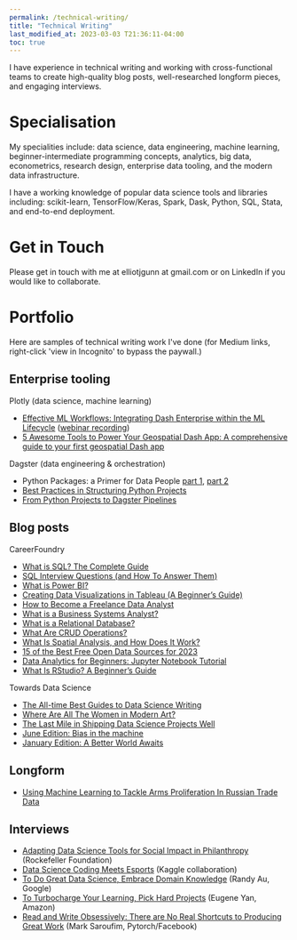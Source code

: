 ```yaml
---
permalink: /technical-writing/
title: "Technical Writing"
last_modified_at: 2023-03-03 T21:36:11-04:00
toc: true
---
```

I have experience in technical writing and working with cross-functional teams to create high-quality blog posts, well-researched longform pieces, and engaging interviews. 

# Specialisation # 
My specialities include: data science, data engineering, machine learning, beginner-intermediate programming concepts, analytics, big data, econometrics, research design, enterprise data tooling, and the modern data infrastructure. 

I have a working knowledge of popular data science tools and libraries including: scikit-learn, TensorFlow/Keras, Spark, Dask, Python, SQL, Stata, and end-to-end deployment. 

# Get in Touch #
Please get in touch with me at elliotjgunn at gmail.com or on LinkedIn if you would like to collaborate. 

# Portfolio #
Here are samples of technical writing work I've done (for Medium links, right-click 'view in Incognito' to bypass the paywall.)

## Enterprise tooling ##

Plotly (data science, machine learning)
* [Effective ML Workflows: Integrating Dash Enterprise within the ML Lifecycle](https://medium.com/plotly/effective-ml-workflows-5af03657a171) ([webinar recording](https://go.plotly.com/ml-workflows?utm_source=Webinar%3A+ML+Workflows+March+29+2022&utm_medium=plotly_resources))
* [5 Awesome Tools to Power Your Geospatial Dash App: A comprehensive guide to your first geospatial Dash app](https://medium.com/plotly/5-awesome-tools-to-power-your-geospatial-dash-app-c71ae536750d)

Dagster (data engineering & orchestration)
* Python Packages: a Primer for Data People [part 1](https://dagster.io/blog/python-packages-primer-1), [part 2](https://dagster.io/blog/python-packages-primer-2)
* [Best Practices in Structuring Python Projects](https://dagster.io/blog/python-project-best-practices) 
* [From Python Projects to Dagster Pipelines](https://dagster.io/blog/data-engineering-in-python)

## Blog posts ##

CareerFoundry
* [What is SQL? The Complete Guide](https://careerfoundry.com/en/blog/data-analytics/what-is-sql/)
* [SQL Interview Questions (and How To Answer Them)](https://careerfoundry.com/en/blog/data-analytics/sql-interview-questions/)
* [What is Power BI?](https://careerfoundry.com/en/blog/data-analytics/what-is-power-bi/#:~:text=What%20is%20CareerFoundry%3F,a%20rewarding%20career%20in%20tech.)
* [Creating Data Visualizations in Tableau (A Beginner’s Guide)](https://careerfoundry.com/en/blog/data-analytics/tableau-visualizations/)
* [How to Become a Freelance Data Analyst](https://careerfoundry.com/en/blog/data-analytics/freelance-data-analyst/)
* [What is a Business Systems Analyst?](https://careerfoundry.com/en/blog/data-analytics/business-systems-analyst/)
* [What is a Relational Database?](https://careerfoundry.com/en/blog/data-analytics/relational-database/)
* [What Are CRUD Operations?](https://careerfoundry.com/en/blog/data-analytics/crud-operations/)
* [What Is Spatial Analysis, and How Does It Work?](https://careerfoundry.com/en/blog/data-analytics/spatial-analysis/)
* [15 of the Best Free Open Data Sources for 2023](https://careerfoundry.com/en/blog/data-analytics/open-data-sources/)
* [Data Analytics for Beginners: Jupyter Notebook Tutorial](https://careerfoundry.com/en/blog/data-analytics/jupyter-notebook-tutorial/)
* [What Is RStudio? A Beginner’s Guide](https://careerfoundry.com/en/blog/data-analytics/what-is-rstudio/)

Towards Data Science
* [The All-time Best Guides to Data Science Writing](https://towardsdatascience.com/the-all-time-best-guides-to-data-science-writing-tues-b6fec391e9d9)
* [Where Are All The Women in Modern Art?](https://towardsdatascience.com/where-are-all-the-women-in-modern-art-7c5fd08ea1cd)
* [The Last Mile in Shipping Data Science Projects Well](https://towardsdatascience.com/the-last-mile-in-shipping-data-science-projects-well-c4fb73c35af3)
* [June Edition: Bias in the machine](https://towardsdatascience.com/june-edition-bias-in-the-machine-994eadbccec2)
* [January Edition: A Better World Awaits](https://towardsdatascience.com/january-edition-a-better-world-awaits-d98e7d2964c7)

## Longform ##

* [Using Machine Learning to Tackle Arms Proliferation In Russian Trade Data](https://towardsdatascience.com/using-machine-learning-to-tackle-arms-proliferation-in-russian-trade-data-e457f44002c0)

## Interviews ## 

* [Adapting Data Science Tools for Social Impact in Philanthropy](https://towardsdatascience.com/adapting-data-science-tools-for-social-impact-in-philanthropy-73a8a382c79c) (Rockefeller Foundation)
* [Data Science Coding Meets Esports](https://towardsdatascience.com/data-science-coding-meets-esports-9439d3ecf91e) (Kaggle collaboration)
* [To Do Great Data Science, Embrace Domain Knowledge](https://towardsdatascience.com/to-do-great-data-science-embrace-domain-knowledge-167cb83dc050) (Randy Au, Google)
* [To Turbocharge Your Learning, Pick Hard Projects](https://towardsdatascience.com/to-turbocharge-your-learning-pick-hard-projects-c0943d1fe27d) (Eugene Yan, Amazon)
* [Read and Write Obsessively: There are No Real Shortcuts to Producing Great Work](https://towardsdatascience.com/read-and-write-obsessively-there-are-no-real-shortcuts-to-producing-great-work-4ea1f3421eec) (Mark Saroufim, Pytorch/Facebook)
